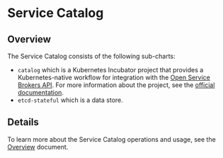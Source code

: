 # Service Catalog

## Overview

The Service Catalog consists of the following sub-charts:

- `catalog` which is a Kubernetes Incubator project that provides a Kubernetes-native workflow for integration with the [Open Service Brokers API](https://www.openservicebrokerapi.org/). For more information about the project, see the [official documentation](https://github.com/kubernetes-incubator/service-catalog).
- `etcd-stateful` which is a data store.

## Details

To learn more about the Service Catalog operations and usage, see the [Overview](https://kyma-project-old.netlify.app/docs/components/service-catalog) document.
